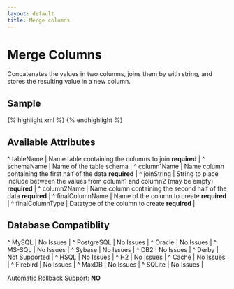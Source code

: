 ```yaml
---
layout: default
title: Merge columns
---
```


# Merge Columns #

Concatenates the values in two columns, joins them by with string, and stores the resulting value in a new column.

## Sample ##

{% highlight xml %}
<mergeColumns tableName="person"
    column1Name="phoneAreaCode"
    joinString="-"
    column2Name="phoneSuffix"
    finalColumnName="phone"
    finalColumnType="varchar(50)"
/>
{% endhighlight %}

## Available Attributes ##

^ tableName  | Name table containing the columns to join **required**  |
^ schemaName  | Name of the table schema  | 
^ column1Name  | Name column containing the first half of the data **required**  |
^ joinString  | String to place include between the values from column1 and column2 (may be empty) **required**  |
^ column2Name  | Name column containing the second half of the data **required**  |
^ finalColumnName  | Name of the column to create **required**  |
^ finalColumnType  | Datatype of the column to create **required**  |


## Database Compatiblity ##

^ MySQL  | No Issues  | 
^ PostgreSQL  | No Issues  | 
^ Oracle  | No Issues  | 
^ MS-SQL  | No Issues  | 
^ Sybase  | No Issues  | 
^ DB2  | No Issues  | 
^ Derby  | Not Supported  | 
^ HSQL  | No Issues  | 
^ H2  | No Issues  | 
^ Caché  | No Issues  | 
^ Firebird  | No Issues  | 
^ MaxDB  | No Issues  | 
^ SQLite  | No Issues  |

Automatic Rollback Support: **NO**